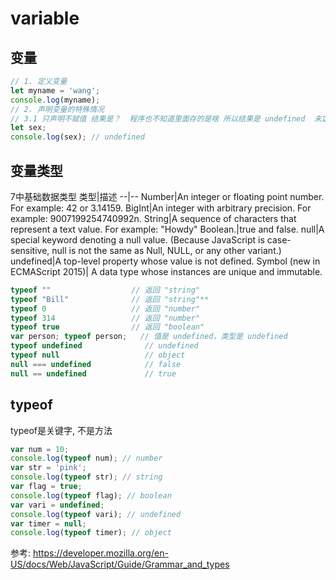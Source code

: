 # variable



## 变量
```js
// 1. 定义变量
let myname = 'wang';
console.log(myname);
// 2. 声明变量的特殊情况
// 3.1 只声明不赋值 结果是？  程序也不知道里面存的是啥 所以结果是 undefined  未定义的
let sex;
console.log(sex); // undefined
```
## 变量类型
7中基础数据类型
类型|描述
--|--
Number|An integer or floating point number. For example: 42 or 3.14159.
BigInt|An integer with arbitrary precision. For example: 9007199254740992n.
String|A sequence of characters that represent a text value. For example: "Howdy"
Boolean.|true and false.
null|A special keyword denoting a null value. (Because JavaScript is case-sensitive, null is not the same as Null, NULL, or any other variant.)
undefined|A top-level property whose value is not defined.
Symbol (new in ECMAScript 2015)| A data type whose instances are unique and immutable.

```js
typeof ""                  // 返回 "string"
typeof "Bill"              // 返回 "string"**
typeof 0                   // 返回 "number"
typeof 314                 // 返回 "number"
typeof true				   // 返回 "boolean"
var person; typeof person;   // 值是 undefined，类型是 undefined
typeof undefined              // undefined
typeof null                   // object
null === undefined            // false
null == undefined             // true
```
## typeof
typeof是关键字, 不是方法
```js
var num = 10;
console.log(typeof num); // number
var str = 'pink';
console.log(typeof str); // string
var flag = true;
console.log(typeof flag); // boolean
var vari = undefined;
console.log(typeof vari); // undefined
var timer = null;
console.log(typeof timer); // object
```


参考:
https://developer.mozilla.org/en-US/docs/Web/JavaScript/Guide/Grammar_and_types